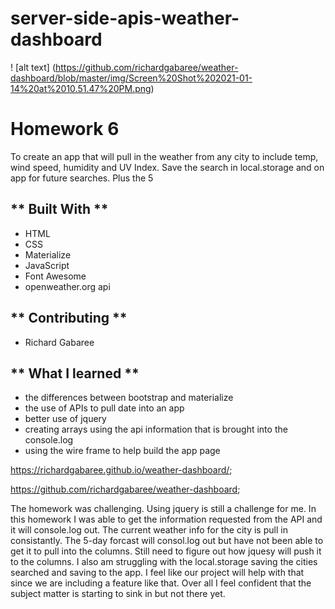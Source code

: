 # server-side-apis-weather-dashboard

! [alt text] (https://github.com/richardgabaree/weather-dashboard/blob/master/img/Screen%20Shot%202021-01-14%20at%2010.51.47%20PM.png)

# Homework 6

To create an app that will pull in the weather from any city to include temp, wind speed, humidity and UV Index. Save the search in local.storage and on app for future searches. Plus the 5

## ** Built With **

* HTML
* CSS
* Materialize
* JavaScript
* Font Awesome
* openweather.org api

## ** Contributing **

* Richard Gabaree

## ** What I learned **

* the differences between bootstrap and materialize
* the use of APIs to pull date into an app
* better use of jquery 
* creating arrays using the api information that is brought into the console.log
* using the wire frame to help build the app page

 https://richardgabaree.github.io/weather-dashboard/;

 https://github.com/richardgabaree/weather-dashboard;

The homework was challenging. Using jquery is still a challenge for me. In this homework I was able to get the information requested from the API and it will console.log out. The current weather info for the city is pull in consistantly. The 5-day forcast will consol.log out but have not been able to get it to pull into the columns. Still need to figure out how jquesy will push it to the columns. I also am struggling with the local.storage saving the cities searched and saving to the app. I feel like our project will help with that since we are including a feature like that. Over all I feel confident that the subject matter is starting to sink in but not there yet.